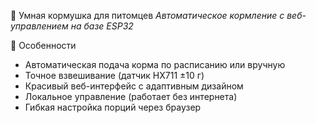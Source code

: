 🐾 Умная кормушка для питомцев
*Автоматическое кормление с веб-управлением на базе ESP32*

🌟 Особенности
- Автоматическая подача корма по расписанию или вручную
- Точное взвешивание (датчик HX711 ±10 г)
- Красивый веб-интерфейс с адаптивным дизайном
- Локальное управление (работает без интернета)
- Гибкая настройка порций через браузер
